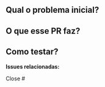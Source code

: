 ## Qual o problema inicial?
<!-- Incluir essa pergunta apenas quando não for a implementação de uma nova feature. -->

## O que esse PR faz?


<!-- Para comparações com screenshots:
	
Antes | Depois
---|---
<img width="280" src="" /> | <img width="280" src="" />

-->

## Como testar?

**Issues relacionadas:**

Close #

